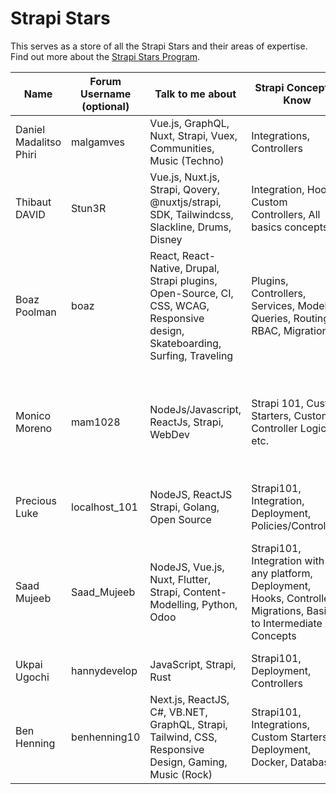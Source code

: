 # Strapi Stars


This serves as a store of all the Strapi Stars and their areas of expertise.
Find out more about the [Strapi Stars Program](https://strapi.io/community-stars). 


| Name      | Forum Username (optional) | Talk to me about      | Strapi Concepts I Know | Activities I like |
| ----------- | ----------- | ----------- | ----------- | ----------- |
| Daniel Madalitso Phiri      | malgamves      | Vue.js, GraphQL, Nuxt, Strapi, Vuex, Communities, Music (Techno)    | Integrations, Controllers       | Speaking, Writing, Testing      |
| Thibaut DAVID | Stun3R | Vue.js, Nuxt.js, Strapi, Qovery, @nuxtjs/strapi, SDK, Tailwindcss, Slackline, Drums, Disney | Integration, Hooks, Custom Controllers, All basics concepts | Package & Plugin development, Code Contributions, Speaking |
| Boaz Poolman | boaz | React, React-Native, Drupal, Strapi plugins, Open-Source, CI, CSS, WCAG, Responsive design, Skateboarding, Surfing, Traveling | Plugins, Controllers, Services, Models, Queries, Routing, RBAC, Migration | Plugin development, Testing, Speaking |
| Monico Moreno      | mam1028      | NodeJs/Javascript, ReactJs, Strapi, WebDev    | Strapi 101, Custom Starters, Custom Controller Logic, etc.       | [Training Videos](https://strapi.training), Social Media Interactions, (future) Code Contributions, Strapi Forum Contributions, etc.       |
| Precious Luke  |  localhost_101  | NodeJS, ReactJS Strapi, Golang, Open Source | Strapi101, Integration, Deployment, Policies/Controllers | Writing, Speaking, Rapping |
| Saad Mujeeb  |  Saad_Mujeeb  | NodeJS, Vue.js, Nuxt, Flutter, Strapi, Content-Modelling, Python, Odoo | Strapi101, Integration with any platform, Deployment, Hooks, Controllers, Migrations, Basic to Intermediate Concepts | Code Contribution, Plugin Development, Speaking, Training Videos, Help channel Contributions |
| Ukpai Ugochi  |  hannydevelop | JavaScript, Strapi, Rust | Strapi101, Deployment, Controllers | Writing, Speaking, Coding |
| Ben Henning | benhenning10 | Next.js, ReactJS, C#, VB.NET, GraphQL, Strapi, Tailwind, CSS, Responsive Design, Gaming, Music (Rock) | Strapi101, Integrations, Custom Starters, Deployment, Docker, Databases | Speaking, Writing, Testing, Translating, Code Contributions, Support |
